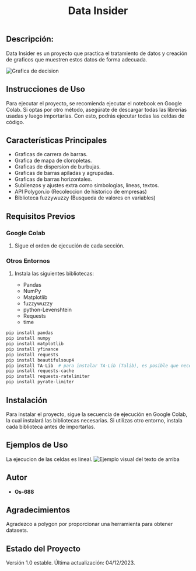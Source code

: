 <p align="center">
   <h1 align="center"> Data Insider</h1>
</p>


<p align="center">
  <img src="" alt="">
</p>

## Descripción:

Data Insider es un proyecto que practica el tratamiento de datos y creación de graficos que muestren estos datos de forma adecuada.

![Grafica de decision]()

## Instrucciones de Uso

Para ejecutar el proyecto, se recomienda ejecutar el notebook en Google Colab. Si optas por otro método, asegúrate de descargar todas las librerías usadas y luego importarlas. Con esto, podrás ejecutar todas las celdas de código.

## Características Principales

- Graficas de carrera de barras.
- Grafica de mapa de cloropletas.
- Graficas de dispersion de burbujas.
- Graficas de barras apiladas y agrupadas.
- Graficas de barras horizontales.
- Sublienzos y ajustes extra como simbologias, lineas, textos.
- API Polygon.io (Recoleccion de historico de empresas)
- Biblioteca fuzzywuzzy (Busqueda de valores en variables)


## Requisitos Previos

### Google Colab
1. Sigue el orden de ejecución de cada sección.

### Otros Entornos
1. Instala las siguientes bibliotecas:
   
    - Pandas
    - NumPy
    - Matplotlib
    - fuzzywuzzy
    - python-Levenshtein
    - Requests
    - time


```python
pip install pandas
pip install numpy
pip install matplotlib
pip install yfinance
pip install requests
pip install beautifulsoup4
pip install TA-Lib  # para instalar TA-Lib (Talib), es posible que necesites pasos adicionales dependiendo del sistema operativo
pip install requests-cache
pip install requests-ratelimiter
pip install pyrate-limiter
```

## Instalación

Para instalar el proyecto, sigue la secuencia de ejecución en Google Colab, la cual instalará las bibliotecas necesarias. Si utilizas otro entorno, instala cada biblioteca antes de importarlas.

## Ejemplos de Uso

La ejecucion de las celdas es lineal.
![Ejemplo visual del texto de arriba](images/ejemplo%20de%20uso.PNG)

## Autor

- **Os-688**

## Agradecimientos

Agradezco a polygon por proporcionar una herramienta para obtener datasets.

## Estado del Proyecto

Versión 1.0 estable. Última actualización: 04/12/2023.
